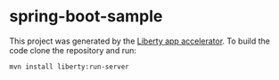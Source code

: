# spring-boot-sample

This project was generated by the [Liberty app accelerator](http://liberty-starter.wasdev.developer.ibm.com/start/api/). To build the code clone the repository and run:

```
mvn install liberty:run-server
```